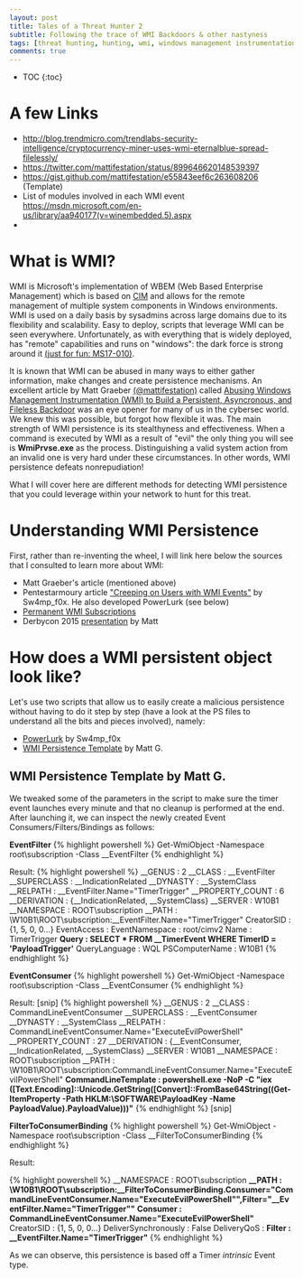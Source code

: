```yaml
---
layout: post
title: Tales of a Threat Hunter 2 
subtitle: Following the trace of WMI Backdoors & other nastyness
tags: [threat hunting, hunting, wmi, windows management instrumentation, backdoor, persistene, siem, ioc, splunk, elk, darkquasar, volatility]
comments: true
---
```

* TOC
{:toc}

# A few Links
- http://blog.trendmicro.com/trendlabs-security-intelligence/cryptocurrency-miner-uses-wmi-eternalblue-spread-filelessly/
- https://twitter.com/mattifestation/status/899646620148539397
- https://gist.github.com/mattifestation/e55843eef6c263608206 (Template)
- List of modules involved in each WMI event https://msdn.microsoft.com/en-us/library/aa940177(v=winembedded.5).aspx
- 

# What is WMI?

 
WMI is Microsoft's implementation of WBEM (Web Based Enterprise Management) which is based on [CIM](http://www.dmtf.org/standards/cim) and allows for the remote management of multiple system components in Windows environments. WMI is used on a daily basis by sysadmins across large domains due to its flexibility and scalability. Easy to deploy, scripts that leverage WMI can be seen everywhere. Unfortunately, as with everything that is widely deployed, has "remote" capabilities and runs on "windows": the dark force is strong around it [(just for fun: MS17-010)](https://technet.microsoft.com/en-us/library/security/ms17-010.aspx).
 
It is known that WMI can be abused in many ways to either gather information, make changes and create persistence mechanisms. An excellent article by Matt Graeber [(@mattifestation)](https://twitter.com/mattifestation?ref_src=twsrc%5Egoogle%7Ctwcamp%5Eserp%7Ctwgr%5Eauthor) called [Abusing Windows Management Instrumentation (WMI) to Build a Persistent, Asyncronous, and Fileless Backdoor](https://www.blackhat.com/docs/us-15/materials/us-15-Graeber-Abusing-Windows-Management-Instrumentation-WMI-To-Build-A-Persistent%20Asynchronous-And-Fileless-Backdoor-wp.pdf) was an eye opener for many of us in the cybersec world. We knew this was possible, but forgot how flexible it was. The main strength of WMI persistence is its stealthyness and effectiveness. When a command is executed by WMI as a result of "evil" the only thing you will see is **WmiPrvse.exe** as the process. Distinguishing a valid system action from an invalid one is very hard under these circumstances. In other words, WMI persistence defeats nonrepudiation!

What I will cover here are different methods for detecting WMI persistence that you could leverage within your network to hunt for this treat.

# Understanding WMI Persistence
First, rather than re-inventing the wheel, I will link here below the sources that I consulted to learn more about WMI: 
- Matt Graeber's article (mentioned above)
- Pentestarmoury article ["Creeping on Users with WMI Events"](https://pentestarmoury.com/2016/07/13/151/) by Sw4mp\_f0x. He also developed PowerLurk (see below)
- [Permanent WMI Subscriptions](https://learn-powershell.net/2013/08/14/powershell-and-events-permanent-wmi-event-subscriptions/)
- Derbycon 2015 [presentation](https://www.youtube.com/watch?v=HJLCvBq3oms) by Matt

# How does a WMI persistent object look like?
Let's use two scripts that allow us to easily create a malicious persistence without having to do it step by step (have a look at the PS files to understand all the bits and pieces involved), namely: 
- [PowerLurk](https://github.com/Sw4mpf0x/PowerLurk/blob/master/PowerLurk.ps1) by Sw4mp\_f0x
- [WMI Persistence Template](https://gist.github.com/mattifestation/e55843eef6c263608206) by Matt G.

## WMI Persistence Template by Matt G. 
We tweaked some of the parameters in the script to make sure the timer event launches every minute and that no cleanup is performed at the end. After launching it, we can inspect the newly created Event Consumers/Filters/Bindings as follows: 

**EventFilter**
{% highlight powershell %}
Get-WmiObject -Namespace root\subscription -Class __EventFilter
{% endhighlight %}

Result: 
{% highlight powershell %}
__GENUS          : 2
__CLASS          : __EventFilter
__SUPERCLASS     : __IndicationRelated
__DYNASTY        : __SystemClass
__RELPATH        : __EventFilter.Name="TimerTrigger"
__PROPERTY_COUNT : 6
__DERIVATION     : {__IndicationRelated, __SystemClass}
__SERVER         : W10B1
__NAMESPACE      : ROOT\subscription
__PATH           : \\W10B1\ROOT\subscription:__EventFilter.Name="TimerTrigger"
CreatorSID       : {1, 5, 0, 0...}
EventAccess      : 
EventNamespace   : root/cimv2
Name             : TimerTrigger
**Query            : SELECT * FROM __TimerEvent WHERE TimerID = 'PayloadTrigger'**
QueryLanguage    : WQL
PSComputerName   : W10B1
{% endhighlight %}

**EventConsumer**
{% highlight powershell %}
Get-WmiObject -Namespace root\subscription -Class __EventConsumer
{% endhighlight %}

Result: 
[snip]
{% highlight powershell %}
__GENUS               : 2
__CLASS               : CommandLineEventConsumer
__SUPERCLASS          : __EventConsumer
__DYNASTY             : __SystemClass
__RELPATH             : CommandLineEventConsumer.Name="ExecuteEvilPowerShell"
__PROPERTY_COUNT      : 27
__DERIVATION          : {__EventConsumer, __IndicationRelated, __SystemClass}
__SERVER              : W10B1
__NAMESPACE           : ROOT\subscription
__PATH                : \\W10B1\ROOT\subscription:CommandLineEventConsumer.Name="ExecuteEvilPowerShell"
**CommandLineTemplate   : powershell.exe -NoP -C "iex ([Text.Encoding]::Unicode.GetString([Convert]::FromBase64String((Get-ItemProperty -Path HKLM:\SOFTWARE\PayloadKey -Name PayloadValue).PayloadValue)))"**
{% endhighlight %}
[snip]

**FilterToConsumerBinding**
{% highlight powershell %}
Get-WmiObject -Namespace root\subscription -Class __FilterToConsumerBinding
{% endhighlight %}

Result: 

{% highlight powershell %}
__NAMESPACE             : ROOT\subscription
**__PATH                  : \\W10B1\ROOT\subscription:__FilterToConsumerBinding.Consumer="CommandLineEventConsumer.Name=\"ExecuteEvilPowerShell\"",Filter="__EventFilter.Name=\"TimerTrigger\""**
**Consumer                : CommandLineEventConsumer.Name="ExecuteEvilPowerShell"**
CreatorSID              : {1, 5, 0, 0...}
DeliverSynchronously    : False
DeliveryQoS             : 
**Filter                  : __EventFilter.Name="TimerTrigger"**
{% endhighlight %}


As we can observe, this persistence is based off a Timer *intrinsic* Event type. 
